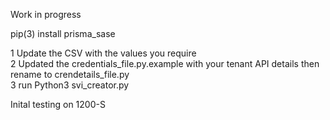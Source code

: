 Work in progress<br>

pip(3) install prisma_sase

1 Update the CSV with the values you require<br>
2 Updated the credentials_file.py.example with your tenant API details then rename to crendetails_file.py<br>
3 run Python3 svi_creator.py<br>

Inital testing on 1200-S
<br>
